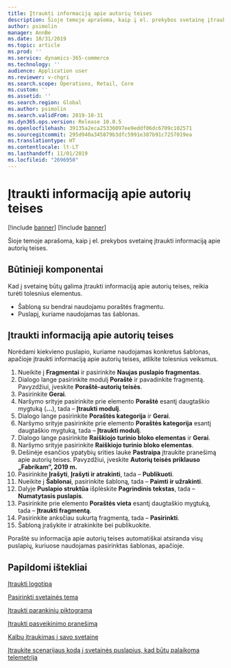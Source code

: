 ```yaml
---
title: Įtraukti informaciją apie autorių teises
description: Šioje temoje aprašoma, kaip į el. prekybos svetainę įtraukti informaciją apie autorių teises.
author: psimolin
manager: AnnBe
ms.date: 10/31/2019
ms.topic: article
ms.prod: ''
ms.service: dynamics-365-commerce
ms.technology: ''
audience: Application user
ms.reviewer: v-chgri
ms.search.scope: Operations, Retail, Core
ms.custom: ''
ms.assetid: ''
ms.search.region: Global
ms.author: psimolin
ms.search.validFrom: 2019-10-31
ms.dyn365.ops.version: Release 10.0.5
ms.openlocfilehash: 39135a2eca25336097ee9eddf06dc6709c102571
ms.sourcegitcommit: 295d940a345879b3dfc5991e387b91c7257019ea
ms.translationtype: HT
ms.contentlocale: lt-LT
ms.lasthandoff: 11/01/2019
ms.locfileid: "2696950"
---
```

# <a name="add-a-copyright-notice"></a>Įtraukti informaciją apie autorių teises

[!include [banner](includes/preview-banner.md)]
[!include [banner](includes/banner.md)]

Šioje temoje aprašoma, kaip į el. prekybos svetainę įtraukti informaciją apie autorių teises.

## <a name="prerequisites"></a>Būtinieji komponentai

Kad į svetainę būtų galima įtraukti informaciją apie autorių teises, reikia turėti tolesnius elementus.

- Šabloną su bendrai naudojamu poraštės fragmentu.
- Puslapį, kuriame naudojamas tas šablonas.

## <a name="add-a-copyright-notice"></a>Įtraukti informaciją apie autorių teises

Norėdami kiekvieno puslapio, kuriame naudojamas konkretus šablonas, apačioje įtraukti informaciją apie autorių teises, atlikite tolesnius veiksmus.

1. Nueikite į **Fragmentai** ir pasirinkite **Naujas puslapio fragmentas**.
1. Dialogo lange pasirinkite modulį **Poraštė** ir pavadinkite fragmentą. Pavyzdžiui, įveskite **Poraštė-autorių teisės**.
1. Pasirinkite **Gerai**.
1. Naršymo srityje pasirinkite prie elemento **Poraštė** esantį daugtaškio mygtuką (**...**), tada – **Įtraukti modulį**.
1. Dialogo lange pasirinkite **Poraštės kategorija** ir **Gerai**.
1. Naršymo srityje pasirinkite prie elemento **Poraštės kategorija** esantį daugtaškio mygtuką, tada – **Įtraukti modulį**.
1. Dialogo lange pasirinkite **Raiškiojo turinio bloko elementas** ir **Gerai**.
1. Naršymo srityje pasirinkite **Raiškiojo turinio bloko elementas**.
1. Dešinėje esančios ypatybių srities lauke **Pastraipa** įtraukite pranešimą apie autorių teises. Pavyzdžiui, įveskite **Autorių teisės priklauso „Fabrikam“, 2019 m.**
1. Pasirinkite **Įrašyti**, **Įrašyti ir atrakinti**, tada – **Publikuoti**.
1. Nueikite į **Šablonai**, pasirinkite šabloną, tada – **Paimti ir užrakinti**.
1. Dalyje **Puslapio struktūa** išplėskite **Pagrindinis tekstas**, tada – **Numatytasis puslapis**.
1. Pasirinkite prie elemento **Poraštės vieta** esantį daugtaškio mygtuką, tada – **Įtraukti fragmentą**.
1. Pasirinkite anksčiau sukurtą fragmentą, tada – **Pasirinkti**.
1. Šabloną įrašykite ir atrakinkite bei publikuokite.

Poraštė su informacija apie autorių teises automatiškai atsiranda visų puslapių, kuriuose naudojamas pasirinktas šablonas, apačioje.

## <a name="additional-resources"></a>Papildomi ištekliai

[Įtraukti logotipą](add-logo.md)

[Pasirinkti svetainės temą](select-site-theme.md)

[Įtraukti parankinių piktogramą](add-favicon.md)

[Įtraukti pasveikinimo pranešimą](add-welcome-message.md)

[Kalbų įtraukimas į savo svetainę](add-languages-to-site.md)

[Įtraukite scenarijaus kodą į svetainės puslapius, kad būtų palaikoma telemetrija](add-telemetry.md)

